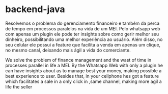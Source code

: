 # backend-java

Resolvemos o problema do gerenciamento financeiro e também da perca de tempo em processos paralelos na vida de um MEI. Pelo whatsapp web com apenas um plugin ele pode ter insights sobre como gerir melhor seu dinheiro, possibilitando uma melhor experiência ao usuário. Além disso, no seu celular ele possui a feature que facilita a venda em apenas um clique, no mesmo canal, deixando mais ágil a vida do comerciante.

We solve the problem of finance management and the wast of time in processes parallel in life a MEI. By the Whatsapp Web with only a plugin he can have insights about as to manage best your money, making possible a best experience to user. Besides that, in your cellphone hes got a feature which facilitates a sale in a only click in ,same channel, making more agil a life the seller


